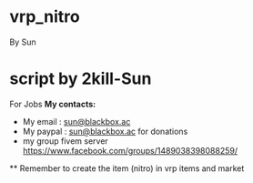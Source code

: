 # vrp_nitro
By Sun
# script by 2kill-Sun
For Jobs
**My contacts:**
* My email : sun@blackbox.ac
* My paypal : sun@blackbox.ac for donations
*  my group fivem server https://www.facebook.com/groups/1489038398088259/

** Remember to create the item (nitro) in vrp items and market
